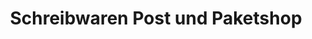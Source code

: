 ---
title: "Schreibwaren Post und Paketshop"
url: /potsdam/schreibwaren-post-und-paketshop/
shop: Schreibwaren
---